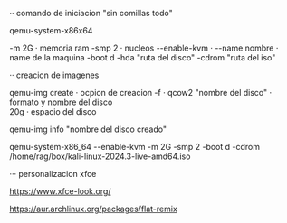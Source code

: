 


·· comando de iniciacion
"sin comillas todo"

qemu-system-x86x64

-m 2G 		· memoria ram
-smp 2    	· nucleos
--enable-kvm 	·
--name nombre   · name de la maquina
-boot d 
-hda  "ruta del disco"
-cdrom "ruta del iso"

·· creacion de imagenes

qemu-img 
create 				· ocpion de creacion
-f      			· 
qcow2 "nombre del disco" 	· formato y nombre del disco     
20g 				· espacio del disco


qemu-img info "nombre del disco creado"

qemu-system-x86_64 --enable-kvm -m 2G -smp 2 -boot d -cdrom /home/rag/box/kali-linux-2024.3-live-amd64.iso




··· personalizacion xfce


https://www.xfce-look.org/

https://aur.archlinux.org/packages/flat-remix
